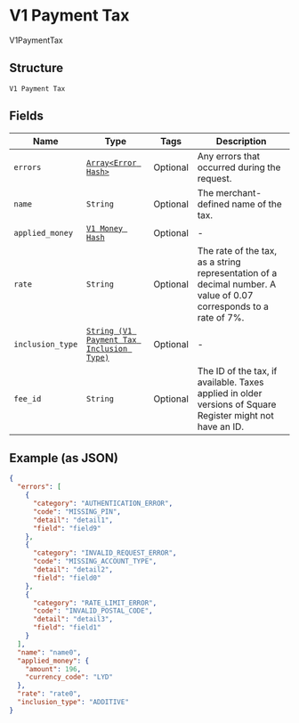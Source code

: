 
# V1 Payment Tax

V1PaymentTax

## Structure

`V1 Payment Tax`

## Fields

| Name | Type | Tags | Description |
|  --- | --- | --- | --- |
| `errors` | [`Array<Error Hash>`](/doc/models/error.md) | Optional | Any errors that occurred during the request. |
| `name` | `String` | Optional | The merchant-defined name of the tax. |
| `applied_money` | [`V1 Money Hash`](/doc/models/v1-money.md) | Optional | - |
| `rate` | `String` | Optional | The rate of the tax, as a string representation of a decimal number. A value of 0.07 corresponds to a rate of 7%. |
| `inclusion_type` | [`String (V1 Payment Tax Inclusion Type)`](/doc/models/v1-payment-tax-inclusion-type.md) | Optional | - |
| `fee_id` | `String` | Optional | The ID of the tax, if available. Taxes applied in older versions of Square Register might not have an ID. |

## Example (as JSON)

```json
{
  "errors": [
    {
      "category": "AUTHENTICATION_ERROR",
      "code": "MISSING_PIN",
      "detail": "detail1",
      "field": "field9"
    },
    {
      "category": "INVALID_REQUEST_ERROR",
      "code": "MISSING_ACCOUNT_TYPE",
      "detail": "detail2",
      "field": "field0"
    },
    {
      "category": "RATE_LIMIT_ERROR",
      "code": "INVALID_POSTAL_CODE",
      "detail": "detail3",
      "field": "field1"
    }
  ],
  "name": "name0",
  "applied_money": {
    "amount": 196,
    "currency_code": "LYD"
  },
  "rate": "rate0",
  "inclusion_type": "ADDITIVE"
}
```

